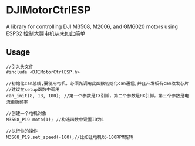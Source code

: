 # DJIMotorCtrlESP
A library for controlling DJI M3508, M2006, and GM6020 motors using ESP32
控制大疆电机从未如此简单
## Usage
    //引入头文件
    #include <DJIMotorCtrlESP.h>

    //初始化can总线,要使用电机，必须先调用此函数初始化can通信,并且开发板有can收发芯片
    //建议在setup函数中调用
    can_init(8, 18, 100); //第一个参数是TX引脚，第二个参数是RX引脚，第三个参数是电流更新频率

    //创建一个电机对象
    M3508_P19 moto(1); //构造函数中设置ID为1

    //执行你的操作
    M3508_P19.set_speed(-100);//比如让电机以-100RPM旋转

